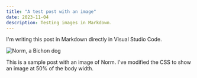 ```yaml
---
title: "A test post with an image"
date: 2023-11-04
description: Testing images in Markdown.
---
```


I'm writing this post in Markdown directly in Visual Studio Code.

![Norm, a Bichon dog](/img/test1.jpg "Norm the bichon")

This is a sample post with an image of Norm. I've modified the CSS to show an image at 50% of the body width.

